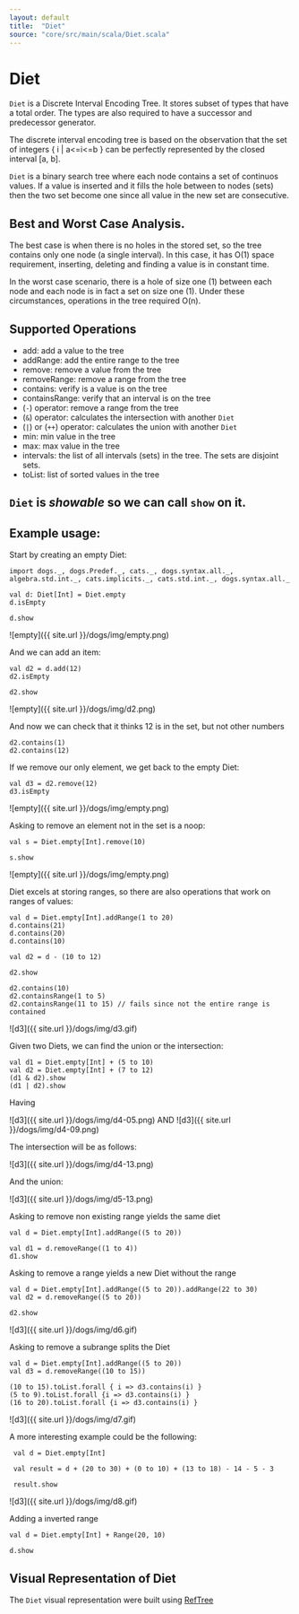 ```yaml
---
layout: default
title:  "Diet"
source: "core/src/main/scala/Diet.scala"
---
```

# Diet

`Diet` is a Discrete Interval Encoding Tree. It stores subset of types that have a total order. The types are also required to have a successor and predecessor generator. 

The discrete interval encoding tree is based on the observation that the set of integers { i \| a<=i<=b } can be perfectly represented by the closed interval [a, b].

`Diet` is a binary search tree where each node contains a set of continuos values. If a value is inserted and it fills the hole between to nodes (sets) then the two set become one since all value in the new set are consecutive.

## Best and Worst Case Analysis.

The best case is when there is no holes in the stored set, so the tree contains only one node (a single interval). In this case, it has O(1) space requirement, inserting, deleting and finding a value is in constant time. 

In the worst case scenario, there is a hole of size one (1) between each node and each node is in fact a set on size one (1). Under these circumstances, operations in the tree required O(n). 


## Supported Operations

- add:						add a value to the tree
- addRange:				add the entire range to the tree
- remove:					remove a value from the tree
- removeRange:          remove a range from the tree
- contains:				verify is a value is on the tree
- containsRange:			verify that an interval is on the tree
- (`-`) operator:		remove a range from the tree
-  (`&`) operator:	calculates the intersection with another `Diet`
- (`|`) or (`++`) operator:	calculates the union with another `Diet`
- min:						min value in the tree
- max:						max value in the tree
- intervals:				the list of all intervals (sets) in the tree. The sets are disjoint sets.
- toList: 				list of sorted values in the tree

## `Diet` is *showable* so we can call `show` on it.

## Example usage:

Start by creating an empty Diet:

```tut
import dogs._, dogs.Predef._, cats._, dogs.syntax.all._, algebra.std.int._, cats.implicits._, cats.std.int._, dogs.syntax.all._

val d: Diet[Int] = Diet.empty
d.isEmpty

d.show
```
![empty]({{ site.url }}/dogs/img/empty.png)

And we can add an item:

```tut
val d2 = d.add(12)
d2.isEmpty

d2.show
```
![empty]({{ site.url }}/dogs/img/d2.png)

And now we can check that it thinks 12 is in the set, but not other numbers

```tut
d2.contains(1)
d2.contains(12)
```

If we remove our only element, we get back to the empty Diet:

```tut
val d3 = d2.remove(12)
d3.isEmpty
```
![empty]({{ site.url }}/dogs/img/empty.png)

Asking to remove an element not in the set is a noop:

```tut
val s = Diet.empty[Int].remove(10)

s.show
```
![empty]({{ site.url }}/dogs/img/empty.png)

Diet excels at storing ranges, so there are also operations that work on ranges of values:

```tut
val d = Diet.empty[Int].addRange(1 to 20)
d.contains(21)
d.contains(20)
d.contains(10)

val d2 = d - (10 to 12)

d2.show

d2.contains(10)
d2.containsRange(1 to 5)
d2.containsRange(11 to 15) // fails since not the entire range is contained
```
![d3]({{ site.url }}/dogs/img/d3.gif)

Given two Diets, we can find the union or the intersection:

```tut
val d1 = Diet.empty[Int] + (5 to 10)
val d2 = Diet.empty[Int] + (7 to 12)
(d1 & d2).show
(d1 | d2).show
```
Having 

![d3]({{ site.url }}/dogs/img/d4-05.png)  AND  ![d3]({{ site.url }}/dogs/img/d4-09.png)

The intersection will be as follows:

![d3]({{ site.url }}/dogs/img/d4-13.png)

And the union:

![d3]({{ site.url }}/dogs/img/d5-13.png)

Asking to remove non existing range yields the same diet

```tut
val d = Diet.empty[Int].addRange((5 to 20))

val d1 = d.removeRange((1 to 4))
d1.show
```

Asking to remove a range yields a new Diet without the range

```tut
val d = Diet.empty[Int].addRange((5 to 20)).addRange(22 to 30)
val d2 = d.removeRange((5 to 20))

d2.show
```
![d3]({{ site.url }}/dogs/img/d6.gif)

Asking to remove a subrange splits the Diet

```tut
val d = Diet.empty[Int].addRange((5 to 20))
val d3 = d.removeRange((10 to 15)) 

(10 to 15).toList.forall { i => d3.contains(i) }
(5 to 9).toList.forall {i => d3.contains(i) }
(16 to 20).toList.forall {i => d3.contains(i) }
```
![d3]({{ site.url }}/dogs/img/d7.gif)

A more interesting example could be the following:

```tut
 val d = Diet.empty[Int]
 
 val result = d + (20 to 30) + (0 to 10) + (13 to 18) - 14 - 5 - 3
 
 result.show
```
![d3]({{ site.url }}/dogs/img/d8.gif)

Adding a inverted range

```tut
val d = Diet.empty[Int] + Range(20, 10)

d.show
```

## Visual Representation of Diet

The `Diet` visual representation were built using [RefTree](https://github.com/stanch/reftree)
